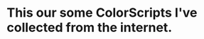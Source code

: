 This our some ColorScripts I've collected from the internet. 
============================================================
